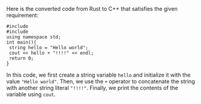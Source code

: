 Here is the converted code from Rust to C++ that satisfies the given requirement:
```
#include 
#include 
using namespace std;
int main(){
 string hello = "Hello world";
 cout << hello + "!!!!" << endl;
 return 0;
}
```
In this code, we first create a string variable `hello` and initialize it with the value `"Hello world"`. Then, we use the `+` operator to concatenate the string with another string literal `"!!!!"`. Finally, we print the contents of the variable using `cout`.

